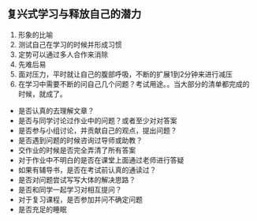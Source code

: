 
## 复兴式学习与释放自己的潜力

1. 形象的比喻
2. 测试自己在学习的时候并形成习惯
3. 定势可以通过多人合作来消除
4. 先难后易
5. 面对压力，平时就让自己的腹部呼吸，不断的扩展1到2分钟来进行减压
6. 在学习中需要不断的问自己几个问题？考试用途。。当大部分的清单都完成的时候，就成了。
  - 是否认真的去理解文章？
  - 是否与同学讨论过作业中的问题？或者至少对对答案
  - 是否参与小组讨论，并贡献自己的观点，提出问题？
  - 是否遇到问题的时候咨询过导师或助教？
  - 交作业的时候是否完全弄清了所有答案
  - 对于作业中不明白的是否在课堂上面通过老师进行答疑
  - 如果有辅导书，是否在考试前认真的通读过？
  - 是否对问题尝试写写大体的解决思路？
  - 是否和同学一起学习对相互提问？
  - 对于复习课程，是否参加并问不确定问题
  - 是否充足的睡眠